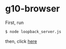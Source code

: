 # g10-browser

First, run 
```bash
$ node loopback_server.js
```

then, click [here](http://localhost:3000)